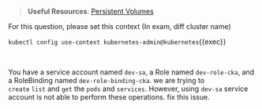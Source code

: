
> <strong>Useful Resources</strong>: [Persistent Volumes](https://kubernetes.io/docs/concepts/storage/persistent-volumes/)

For this question, please set this context (In exam, diff cluster name)

`kubectl config use-context kubernetes-admin@kubernetes`{{exec}}

<br>


You have a service account named `dev-sa`, a Role named `dev-role-cka`, and a RoleBinding named `dev-role-binding-cka`.
we are trying to `create` `list` and `get` the `pods` and `services`. However, using `dev-sa` service account is not able to perform these operations. fix this issue.